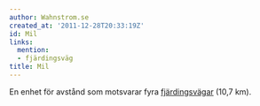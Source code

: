 ```yaml
---
author: Wahnstrom.se
created_at: '2011-12-28T20:33:19Z'
id: Mil
links:
  mention:
  - fjärdingsväg
title: Mil
---
```


En enhet för avstånd som motsvarar fyra [fjärdingsvägar] (10,7 km).

  [fjärdingsvägar]: fjärdingsväg